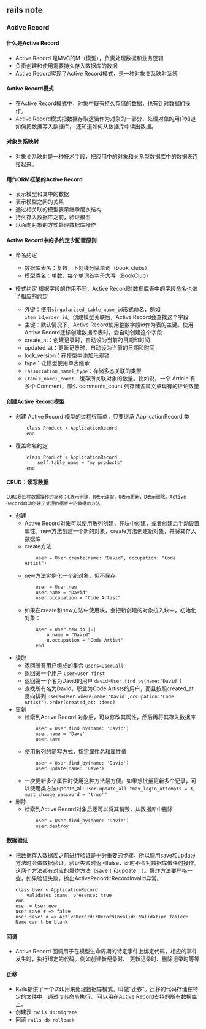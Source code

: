 ## rails note
### Active Record

#### 什么是Active Record
* Active Record 是MVC的M（模型），负责处理数据和业务逻辑
* 负责创建和使用需要持久存入数据库的数据
* Active Record实现了Active Record模式，是一种对象关系映射系统

#### Active Record模式
* 在Active Record模式中，对象中既有持久存储的数据，也有针对数据的操作。
* Active Record模式把数据存取逻辑作为对象的一部分，处理对象的用户知道如何把数据写入数据库，
还知道如何从数据库中读出数据。

#### 对象关系映射
* 对象关系映射是一种技术手段，把应用中的对象和关系型数据库中的数据表连接起来。

#### 用作ORM框架的Active Record
* 表示模型和其中的数据
* 表示模型之间的关系
* 通过相关联的模型表示继承层次结构
* 持久存入数据库之前，验证模型
* 以面向对象的方式处理数据库操作

#### Active Record中的多约定少配置原则
* 命名约定
	* 数据库表名：复数，下划线分隔单词（book_clubs）
	* 模型类名：单数，每个单词首字母大写（BookClub）

* 模式约定
根据字段的作用不同，Active Record对数据库表中的字段命名也做了相应的约定	
	* 外键：使用`singularized_table_name_id`形式命名，例如`item_id`,`order_id`。创建模型关联后，Active Record会查找这个字段
	* 主键：默认情况下，Active Record使用整数字段id作为表的主键。使用Active Record迁移创建数据库表时，会自动创建这个字段
	* create_at：创建记录时，自动设为当前的日期和时间
	* updated_at：更新记录时，自动设为当前的日期和时间
	* lock_version：在模型中添加乐观锁
	* type：让模型使用单表继承
	* `(association_name)_type`：存储多态关联的类型
	* `(table_name)_count`：缓存所关联对象的数量。比如说，一个 Article 有多个 Comment，那么 comments_count 列存储各篇文章现有的评论数量

#### 创建Active Record模型
* 创建 Active Record 模型的过程很简单，只要继承 ApplicationRecord 类
	```
		class Product < ApplicationRecord
		end
	```
* 覆盖命名约定
	```
		class Product < ApplicationRecord
			self.table_name = "my_products"
		end
	```

#### CRUD：读写数据
	CURD是四种数据操作的简称：C表示创建，R表示读取，U表示更新，D表示删除。Active Record自动创建了处理数据表中的数据的方法
* 创建
	* Active Record对象可以使用散列创建，在块中创建，或者创建后手动设置属性。new方法创建一个新的对象，create方法创建新对象，并将其存入数据库
	* create方法
		```
			user = User.create(name: "David", occupation: "Code Artist")
		```
	* new方法实例化一个新对象，但不保存
		```
			user = User.new
			user.name = "David"
			user.occupation = "Code Artist"
		```
	* 如果在create和new方法中使用块，会把新创建的对象拉入块中，初始化对象：
		```
			user = User.new do |u| 
				u.name = "David" 
				u.occupation = "Code Artist" 
			end
		```
* 读取
	* 返回所有用户组成的集合
		`users=User.all`
	* 返回第一个用户
		`user=User.first`	
	* 返回第一个名为David的用户
		`david=User.find_by(name:'David')`
	* 查找所有名为David，职业为Code Artists的用户，而且按照created_at	反向排列
		`users=User.where(name:'David',occupation:'Code Artist').order(created_at: :desc)`
* 更新
	* 检索到Active Record 对象后，可以修改其属性，然后再将其存入数据库	
		```
			user = User.find_by(name: 'David') 
			user.name = 'Dave' 
			user.save
		```	
	* 使用散列的简写方式，指定属性名和属性值
		```
			user = User.find_by(name: 'David') 
			user.update(name: 'Dave')
		```
	* 一次更新多个属性时使用这种方法最方便。如果想批量更新多个记录，可以使用类方法update_all:
		`User.update_all "max_login_attempts = 3, must_change_password = 'true'"`
* 删除
	* 检索到Active Record对象后还可以将其销毁，从数据库中删除
		```
			user = User.find_by(name: 'David') 
			user.destroy
		```

#### 数据验证
* 把数据存入数据库之前进行验证是十分重要的步骤，所以调用save和update方法时会做数据验证。验证失败时返回false，此时不会对数据库做任何操作。这两个方法都有对应的爆炸方法（save！和update！）。爆炸方法要严格一些，如果验证失败，抛出ActiveRecord::RecordInvalid异常。
	```
	class User < ApplicationRecord 
		validates :name, presence: true 
	end
	user = User.new 
	user.save # => false 
	user.save! # => ActiveRecord::RecordInvalid: Validation failed: Name can't be blank
	```

#### 回调
* Active Record 回调用于在模型生命周期的特定事件上绑定代码，相应的事件发生时，执行绑定的代码。例如创建新纪录时、
更新记录时、删除记录时等等

#### 迁移
* Rails提供了一个DSL用来处理数据库模式。叫做“迁移”。迁移的代码存储在特定的文件中，通过rails命令执行，
可以用在Active Record支持的所有数据库上。
* 创建表 `rails db:migrate`
* 回滚 `rails db:rollback`
